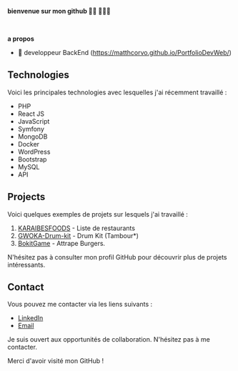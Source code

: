 **bienvenue sur mon github 👋🏾 👨🏾‍💻**

<br />


**a propos**

- 💼  developpeur BackEnd (https://matthcorvo.github.io/PortfolioDevWeb/)

## Technologies

Voici les principales technologies avec lesquelles j'ai récemment travaillé :

- PHP
- React JS
- JavaScript
- Symfony
- MongoDB
- Docker
- WordPress
- Bootstrap
- MySQL
- API


## Projects

Voici quelques exemples de projets sur lesquels j'ai travaillé :

1. [KARAIBESFOODS](https://matthcorvo.github.io/KARAIBESFOODS/) - Liste de restaurants
2. [GWOKA-Drum-kit](https://matthcorvo.github.io/Mon-GWOKA-Drum-kit/) - Drum Kit (Tambour*)
3. [BokitGame](https://matthcorvo.github.io/BokitGame/) - Attrape Burgers.

N'hésitez pas à consulter mon profil GitHub pour découvrir plus de projets intéressants.

## Contact

Vous pouvez me contacter via les liens suivants :

- [LinkedIn](https://www.linkedin.com/in/corvomatthieu/)
- [Email](promatthcorvo@gmail.com)

Je suis ouvert aux opportunités de collaboration. N'hésitez pas à me contacter.

Merci d'avoir visité mon GitHub !
